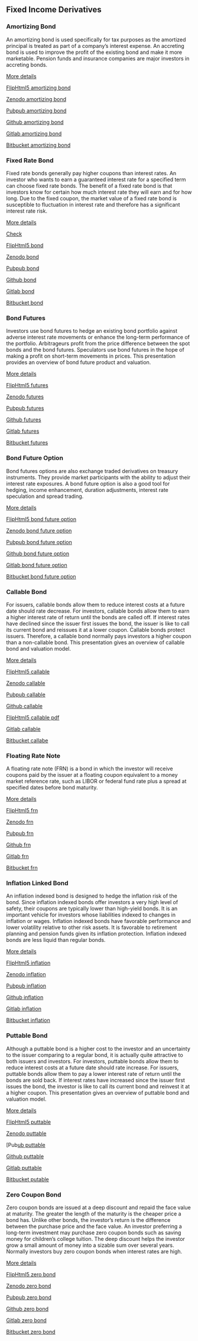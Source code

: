 ## Fixed Income Derivatives

### Amortizing Bond

An amortizing bond is used specifically for tax purposes as the amortized principal is treated as part of a company’s interest expense. An accreting bond is used 
to improve the profit of the existing bond and make it more marketable. Pension funds and insurance companies are major investors in accreting bonds. 

[More details](./FiAmortizingBond-9.pdf)

[FlipHtml5 amortizing bond](https://fliphtml5.com/download/download-pdf-file.php?str=x0DZh9GTud3bENXamEzN1gDM5ITPkl0av9mY)

[Zenodo amortizing bond](https://zenodo.org/record/3958017/files/FiAmortizingBond-9.pdf)

[Pubpub amortizing bond](https://fixedincome.pubpub.org/pub/2tsz1ogw/download/pdf)

[Github amortizing bond](https://github.com/alanwhite1203/fiAmortizingBond/raw/main/FiAmortizingBond-9.pdf)

[Gitlab amortizing bond](https://gitlab.com/finance15/fiamortizingbond/-/raw/master/FiAmortizingBond-9.pdf)

[Bitbucket amortizing bond](https://bitbucket.org/cmrm11/fiamortizingbond/downloads/FiAmortizingBond-9.pdf)


### Fixed Rate Bond

 Fixed rate bonds generally pay higher coupons than interest rates. An investor who wants to earn a guaranteed interest rate for a specified term can choose fixed 
 rate bonds. The benefit of a fixed rate bond is that investors know for certain how much interest rate they will earn and for how long. Due to the fixed coupon, 
 the market value of a fixed rate bond is susceptible to fluctuation in interest rate and therefore has a significant interest rate risk. 
 
 [More details](./FiBond-10.pdf)
 
 [Check](https://finpricing.com/lib/FiBond.html)  
 
 [FlipHtml5 bond](https://fliphtml5.com/download/download-pdf-file.php?str=x0DZh9GTud3bENXamcDM0cjNyETPkl0av9mY)
 
 [Zenodo bond](https://zenodo.org/record/3958026/files/FiBond-10.pdf)
 
 [Pubpub bond](https://fixedincome.pubpub.org/pub/j5k0ljcd/download/pdf)
 
 [Github bond](https://github.com/alanwhite1203/fiBond/raw/main/FiBond-10.pdf)
 
 [Gitlab bond](https://gitlab.com/finance15/fibond/-/raw/master/FiBond-10.pdf)
 
 [Bitbucket bond](https://bitbucket.org/cmrm11/fibond/downloads/FiBond-10.pdf)
 
 
### Bond Futures
 
Investors use bond futures to hedge an existing bond portfolio against adverse interest rate movements or enhance the long-term performance of the portfolio. 
Arbitrageurs profit from the price difference between the spot bonds and the bond futures. Speculators use bond futures in the hope of making a profit on 
short-term movements in prices. This presentation provides an overview of bond future product and valuation. 

[More details](./FiBondFuture-11.pdf)

[FlipHtml5 futures](https://fliphtml5.com/download/download-pdf-file.php?str=x0DZh9GTud3bENXamMDO1gDM5ITPkl0av9mY)

[Zenodo futures](https://zenodo.org/record/3958039/files/FiBondFuture-11.pdf)

[Pubpub futures](https://fixedincome.pubpub.org/pub/jxxynl4w/download/pdf)

[Github futures](https://github.com/alanwhite1203/fiBondFuture/raw/main/FiBondFuture-11.pdf)

[Gitlab futures](https://gitlab.com/finance15/fibondfuture/-/raw/master/FiBondFuture-11.pdf)

[Bitbucket futures](https://bitbucket.org/cmrm11/fibondfuture/downloads/FiBondFuture-11.pdf)


### Bond Future Option

Bond futures options are also exchange traded derivatives on treasury instruments. They provide market participants with the ability to adjust their interest 
rate exposures. A bond future option is also a good tool for hedging, income enhancement, duration adjustments, interest rate speculation and spread trading. 

[More details](./FiBondFutureOption-12.pdf)

[FlipHtml5 bond future option](https://fliphtml5.com/download/download-pdf-file.php?str=x0DZh9GTud3bENXamgTM1ITM5ITPkl0av9mY)

[Zenodo bond future option](https://zenodo.org/record/3958051/files/FiBondFutureOption-12.pdf)

[Pubpub bond future option](https://fixedincome.pubpub.org/pub/8jo2auig/download/pdf)

[Github bond future option](https://github.com/alanwhite1203/fiBondFutureOption/raw/main/FiBondFutureOption-12.pdf)

[Gitlab bond future option](https://gitlab.com/finance15/fibondfutureoption/-/raw/master/FiBondFutureOption-12.pdf)

[Bitbucket bond future option](https://bitbucket.org/cmrm11/fibondfutureoption/downloads/FiBondFutureOption-12.pdf)

   
### Callable Bond

For issuers, callable bonds allow them to reduce interest costs at a future date should rate decrease. For investors, callable bonds allow them to earn a 
higher interest rate of return until the bonds are called off. If interest rates have declined since the issuer first issues the bond, the issuer is like 
to call its current bond and reissues it at a lower coupon. Callable bonds protect issuers. Therefore, a callable bond normally pays investors a higher coupon 
than a non-callable bond. This presentation gives an overview of callable bond and valuation model.

[More details](./FiCallableBond-13.pdf)

[FlipHtml5 callable](https://fliphtml5.com/download/download-pdf-file.php?str=x0DZh9GTud3bENXamEzM1ITM5ITPkl0av9mY)

[Zenodo callable](https://zenodo.org/record/3973190/files/FiCallableBond-13.pdf)

[Pubpub callable](https://fixedincome.pubpub.org/pub/ylqcukjc/download/pdf)

[Github callable](https://github.com/alanwhite1203/fiCallable/raw/main/FiCallableBond-13.pdf)

[FlipHtml5 callable pdf](https://fliphtml5.com/download/download-pdf-file.php?str=x0DZh9GTud3bENXamYTMxkjNyETPkl0av9mY)

[Gitlab callable](https://gitlab.com/finance15/ficallable/-/raw/master/FiCallableBond-13.pdf)

[Bitbucket callabe](https://bitbucket.org/cmrm11/ficallable/downloads/FiCallableBond-13.pdf)

   
### Floating Rate Note

A floating rate note (FRN) is a bond in which the investor will receive coupons paid by the issuer at a floating coupon equivalent to a money market reference 
rate, such as LIBOR or federal fund rate plus a spread at specified dates before bond maturity.

[More details](./FiFrn-14.pdf)

[FlipHtml5 frn](https://fliphtml5.com/download/download-pdf-file.php?str=x0DZh9GTud3bENXamkzM1ITM5ITPkl0av9mY)

[Zenodo frn](https://zenodo.org/record/3973196/files/FiFrn-14.pdf)

[Pubpub frn](https://fixedincome.pubpub.org/pub/zr3i4t1g/download/pdf)

[Github frn](https://github.com/alanwhite1203/fiFrn/raw/main/FiFrn-14.pdf)

[Gitlab frn](https://gitlab.com/cmrm11/fifrn/-/raw/master/FiFrn-14.pdf)

[Bitbucket frn](https://bitbucket.org/cmrm11/fifrn/downloads/FiFrn-14.pdf)

   
### Inflation Linked Bond

An inflation indexed bond is designed to hedge the inflation risk of the bond. Since inflation indexed bonds offer investors a very high level of safety, 
their coupons are typically lower than high-yield bonds. It is an important vehicle for investors whose liabilities indexed to changes in inflation or wages. 
Inflation indexed bonds have favorable performance and lower volatility relative to other risk assets. It is favorable to retirement planning and pension funds 
given its inflation protection. Inflation indexed bonds are less liquid than regular bonds.

[More details](./FiInflationBond-15.pdf)

[FlipHtml5 inflation](https://fliphtml5.com/download/download-pdf-file.php?str=x0DZh9GTud3bENXamADM3QjM5ITPkl0av9mY)

[Zenodo inflation](https://zenodo.org/record/3978594/files/FiInflationBond-15.pdf)

[Pubpub inflation](https://fixedincome.pubpub.org/pub/n232c4iu/download/pdf)

[Github inflation](https://github.com/alanwhite1203/fiInflation/raw/main/FiInflationBond-15.pdf)

[Gitlab inflation](https://gitlab.com/cmrm11/fiinflation/-/raw/master/FiInflationBond-15.pdf)

[Bitbucket inflation](https://bitbucket.org/cmrm11/fiinflation/downloads/FiInflationBond-15.pdf)

   
### Puttable Bond

Although a puttable bond is a higher cost to the investor and an uncertainty to the issuer comparing to a regular bond, it is actually quite attractive to both 
issuers and investors. For investors, puttable bonds allow them to reduce interest costs at a future date should rate increase. For issuers, puttable bonds allow 
them to pay a lower interest rate of return until the bonds are sold back. If interest rates have increased since the issuer first issues the bond, the investor 
is like to call its current bond and reinvest it at a higher coupon. This presentation gives an overview of puttable bond and valuation model. 

[More details](./FiPuttableBond-16.pdf)

[FlipHtml5 puttable](https://fliphtml5.com/download/download-pdf-file.php?str=x0DZh9GTud3bENXamYDM3QjM5ITPkl0av9mY)

[Zenodo puttable](https://zenodo.org/record/3978603/files/FiPuttableBond-16.pdf)

[Pub[ub puttable](https://fixedincome.pubpub.org/pub/u95623j1/download/pdf)

[Github puttable](https://github.com/alanwhite1203/fiPuttable/raw/main/FiPuttableBond-16.pdf)

[Gitlab puttable](https://gitlab.com/cmrm11/fiputtable/-/raw/master/FiPuttableBond-16.pdf)

[Bitbucket putable](https://bitbucket.org/cmrm11/fiputtable/downloads/FiPuttableBond-16.pdf)

   
### Zero Coupon Bond

Zero coupon bonds are issued at a deep discount and repaid the face value at maturity. The greater the length of the maturity is the cheaper price a bond has. 
Unlike other bonds, the investor’s return is the difference between the purchase price and the face value. An investor preferring a long-term investment may 
purchase zero coupon bonds such as saving money for children’s college tuition. The deep discount helps the investor grow a small amount of money into a sizable 
sum over several years. Normally investors buy zero coupon bonds when interest rates are high.

[More details](./FiZeroBond-17.pdf)

[FlipHtml5 zero bond](https://fliphtml5.com/download/download-pdf-file.php?str=x0DZh9GTud3bENXamkDM3QjM5ITPkl0av9mY)

[Zenodo zero bond](https://zenodo.org/record/3978607/files/FiZeroBond-17.pdf)

[Pubpub zero bond](https://fixedincome.pubpub.org/pub/xmrfe4fp/download/pdf)

[Github zero bond](https://github.com/alanwhite1203/fiZeroBond/raw/main/FiZeroBond-17.pdf)

[Gitlab zero bond](https://gitlab.com/cmrm11/fizerobond/-/raw/master/FiZeroBond-17.pdf)

[Bitbucket zero bond](https://bitbucket.org/cmrm11/fizerobond/downloads/FiZeroBond-17.pdf)

   